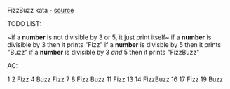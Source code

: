 FizzBuzz kata - [source](http://codingdojo.org/kata/FizzBuzz/)

TODO LIST:

~if a **number** is not divisible by 3 or 5, it just print itself~
if a **number** is divisible by 3 then it prints "Fizz"
if a **number** is divisble by 5 then it prints "Buzz"
if a **number** is divisible by 3 *and* 5 then it prints "FizzBuzz" 

AC:

1
2
Fizz
4
Buzz
Fizz
7
8
Fizz
Buzz
11
Fizz
13
14
FizzBuzz
16
17
Fizz
19
Buzz